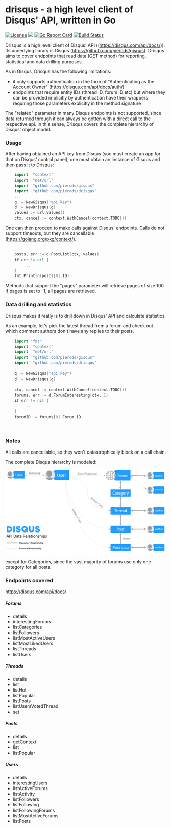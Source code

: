 # drisqus - a high level client of Disqus' API, written in Go

[![License](https://img.shields.io/badge/License-Apache%202.0-blue.svg)](https://opensource.org/licenses/Apache-2.0)
[![](https://godoc.org/github.com/pierods/drisqus?status.svg)](http://godoc.org/github.com/pierods/drisqus)
[![Go Report Card](https://goreportcard.com/badge/github.com/pierods/drisqus)](https://goreportcard.com/report/github.com/pierods/drisqus)
[![Build Status](https://travis-ci.org/pierods/drisqus.svg?branch=master)](https://travis-ci.org/pierods/drisqus)

Drisqus is a high level client of Disqus' API ((https://disqus.com/api/docs/)). Its underlying library is Gisqus (https://github.com/pierods/gisqus).
Drisqus aims to cover endpoints that read data (GET method) for reporting, statistical and data drilling purposes.

As in Gisqus, Drisqus has the following limitations:
* it only supports authentication in the form of "Authenticating as the Account Owner" (https://disqus.com/api/docs/auth/)
* endpoints that require entity IDs (thread ID, forum ID etc) but where they can be provided implicitly by authentication have their wrappers 
  requiring those parameters explicitly in the method signature

The "related" parameter in many Disqus endpoints is not supported, since data returned through it can always be gotten with a direct call to the 
respective api. In this sense, Drisqus covers the complete hierarchy of Disqus' object model.

### Usage
After having obtained an API key from Disqus (you must create an app for that on Disqus' control panel), one must obtain an instance of Gisqus and
then pass it to Drisqus:

```Go
    import  "context"
    import  "net/url"
    import  "github.com/pierods/gisqus"
    import  "github.com/pierods/drisqus"
    ...
    g := NewGisqus("api key")
    d := NewDrisqus(g)
    values := url.Values{}
    ctx, cancel := context.WithCancel(context.TODO())
```

One can then proceed to make calls against Disqus' endpoints. Calls do not support timeouts, but they are cancellable (https://golang.org/pkg/context/).

```Go
    
    posts, err := d.PostList(ctx, values)
    if err != nil {
        ...
    }
    fmt.Println(posts[0].ID)
```
Methods that support the "pages" parameter will retrieve pages of size 100. If pages is set to -1, all pages are retrieved.

### Data drilling and statistics
Drisqus makes it really is to drill down in Disqus' API and calculate statistics.

As an example, let's pick the latest thread from a forum and check out which comment authors don't have any replies to their posts.

```Go
    import "fmt"
    import  "context"
    import  "net/url"
    import  "github.com/pierods/gisqus"
    import  "github.com/pierods/drisqus"
    ...
    g := NewGisqus("api key")
    d := NewDrisqus(g)
    
    ctx, cancel := context.WithCancel(context.TODO())
    forums, err := d.ForumInteresting(ctx, 1)
    if err != nil {
        ...
    }
    forumID := forums[0].Forum.ID
    
     
```

### Notes
All calls are cancellable, so they won't catastrophically block on a call chain.

The complete Disqus hierarchy is modeled:


![hierarchy](assets/chart-api-relationships.png)

except for Categories, since the vast majority of forums use only one category for all posts.

### Endpoints covered
https://disqus.com/api/docs/
##### Forums
* details
* interestingForums
* listCategories
* listFollowers 
* listMostActiveUsers
* listMostLikedUsers
* listThreads
* listUsers

##### Threads
* details
* list
* listHot 
* listPopular 
* listPosts
* listUsersVotedThread
* set

##### Posts
* details
* getContext 
* list
* listPopular

##### Users
* details 
* interestingUsers
* listActiveForums
* listActivity 
* listFollowers 
* listFollowing 
* listFollowingForums 
* listMostActiveForums 
* listPosts
